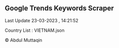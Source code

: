 

## Google Trends Keywords Scraper 
 
Last Update 23-03-2023 , 14:21:52

Country List :
VIETNAM.json



© Abdul Muttaqin 
